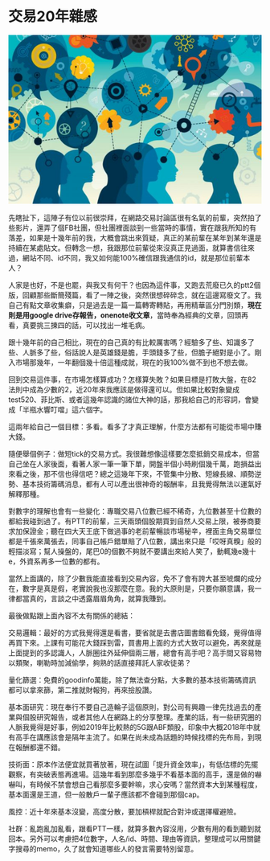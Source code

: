 # 交易20年雜感

![](../.gitbook/assets/chat.jpg)

先瞎扯下，這陣子有位以前很崇拜，在網路交易討論區很有名氣的前輩，突然拍了些影片，還弄了個FB社團，但社團裡面談到一些當時的事情，實在跟我所知的有落差，如果是十幾年前的我，大概會跳出來質疑，真正的某前輩在某年到某年還是持續在某處貼文。但轉念一想，我跟那位前輩從來沒真正見過面，就算書信往來過，網站不同、id不同，我又如何能100%確信跟我通信的id，就是那位前輩本人？ 

人家是也好，不是也罷，與我又有何干？也因為這件事，又跑去荒廢已久的ptt2個版，回顧那些斷簡殘篇，看了一陣之後，突然很想碎碎念，就在這邊寫廢文了。我自己有點文章收集癖，只是過去是一篇一篇轉寄轉貼，再用精華區分門別類，**現在則是用google drive存報告，onenote收文章**，當時奉為經典的文章，回頭再看，真要挑三揀四的話，可以找出一堆毛病。

跟十幾年前的自己相比，現在的自己真的有比較厲害嗎？經驗多了些、知識多了些、人脈多了些，俗話說人是英雄錢是膽，手頭錢多了些，但膽子絕對是小了。剛入市場那幾年，一年翻個幾十倍這種成就，現在的我100%做不到也不想去做。

回到交易這件事，在市場怎樣算成功？怎樣算失敗？如果目標是打敗大盤，在82法則中成為少數的2，近20年來我應該是做得還可以。但如果比較對象變成test520、菲比斯、或者這幾年認識的諸位大神的話，那我給自己的形容詞，會變成「半瓶水響叮噹」這六個字。

這兩年給自己一個目標：多看。看多了才真正理解，什麼方法都有可能從市場中賺大錢。

隨便舉個例子：做短tick的交易方式。我很難想像這樣要怎麼抵銷交易成本，但當自己坐在人家後面，看著人家一筆一筆下單，開盤半個小時刷個幾千萬，跑損益出來看之後，那不信也得信吧？總之這幾年下來，不管集中分散、短線長線、順勢逆勢、基本技術籌碼消息，都有人可以產出很神奇的報酬率，且我覺得無法以運氣好解釋那種。

對數字的理解也會有一些變化：專職交易八位數已經不稀奇，九位數甚至十位數的都給我碰到過了。有PTT的前輩，三天兩頭個股期買到自然人交易上限，被券商要求加保證金；聽在四大天王底下做過事的老前輩暢談市場秘辛，裡面主角交易單位都是千張來萬張去，同事自己帳戶錯單賠了八位數，講出來只是「哎呀真糗」般的輕描淡寫；幫人操盤的，尾巴0的個數不夠就不要講出來給人笑了，動輒幾e幾十e，外資系再多一位數的都有。

當然上面講的，除了少數我能直接看到交易內容，免不了會有誇大甚至唬爛的成分在，數字是真是假，老實說我也沒那麼在意。我的大原則是，只要你願意講，我一律都當真的，言談之中透露眉眉角角，就算我賺到。

最後做點跟上面內容不太有關係的總結：

交易邏輯：最好的方式我覺得還是看書，要省就是去書店圖書館看免錢，覺得值得再買下來。上課有可能花大錢踩到雷，買書用上面的方式大致可以避免，再來就是上面提到的多認識人，人脈圈往外延伸個兩三層，總會有高手吧？高手間又容易物以類聚，喇勒時加減偷學，夠熟的話直接拜託人家收徒弟？

量化篩選：免費的goodinfo萬能，除了無法查分點，大多數的基本技術籌碼資訊都可以拿來篩，第二推就財報狗，再來撿股讚。

基本面研究：現在奉行不要自己造輪子這個原則，對公司有興趣一律先找過去的產業與個股研究報告，或者其他人在網路上的分享整理。產業的話，有一些研究圈的人脈我覺得是好事，例如2019年比較熱的5G跟ABF類股，印象中大概2018年中就有高手在講應該會是隔年主流了。如果在尚未成為話題的時候找標的先布局，到現在報酬都還不錯。

技術面：原本作法便宜就買著放著，現在試圖「提升資金效率」，有低估標的先擺觀察，有突破表態再進場。這幾年看到那麼多幾乎不看基本面的高手，還是做的嚇嚇叫，有時候不禁會想自己看那麼多要幹嘛，求心安嗎？當然資本大到某種程度，基本面還是王道，但一般散戶一輩子應該都不會碰到那個cap。

風控：近十年來基本沒變，高度分散，要加槓桿就配合對沖或選擇權避險。

社群：亂跑亂加亂看，跟看PTT一樣，就算多數內容沒用，少數有用的看到聽到就回本。另外可以考慮把4位數字，人名/id、時間、理由等資訊，整理成可以用關鍵字搜尋的memo，久了就會知道哪些人的發言需要特別留意。

